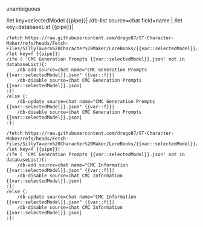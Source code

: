 unambiguous

/let key=selectedModel {{pipe}}|
/db-list source=chat field=name |
	/let key=databaseList {{pipe}}|
	
	/fetch https://raw.githubusercontent.com/drago87/ST-Character-Maker/refs/heads/Fetch-Files/SillyTavern%20Character%20Maker/LoreBooks/{{var::selectedModel}}/CMC%20Generation%20Prompts%20{{var::selectedModel}}.json|
	/let key=f {{pipe}}|
	/ife ( 'CMC Generation Prompts {{var::selectedModel}}.json' not in databaseList){:
		/db-add source=chat name="CMC Generation Prompts {{var::selectedModel}}.json" {{var::f}}|
		/db-disable source=chat CMC Generation Prompts {{var::selectedModel}}.json|
	:}|
	/else {:
		/db-update source=chat name="CMC Generation Prompts {{var::selectedModel}}.json" {{var::f}}|
		/db-disable source=chat CMC Generation Prompts {{var::selectedModel}}.json|
	:}|
	
	/fetch https://raw.githubusercontent.com/drago87/ST-Character-Maker/refs/heads/Fetch-Files/SillyTavern%20Character%20Maker/LoreBooks/{{var::selectedModel}}/CMC%20Information%20{{var::selectedModel}}.json|
	/let key=f {{pipe}}|
	/ife ( 'CMC Generation Prompts {{var::selectedModel}}.json' not in databaseList){:
		/db-add source=chat name="CMC Information {{var::selectedModel}}.json" {{var::f}}|
		/db-disable source=chat CMC Information {{var::selectedModel}}.json|
	:}|
	/else {:
		/db-update source=chat name="CMC Information {{var::selectedModel}}.json" {{var::f}}|
		/db-disable source=chat CMC Information {{var::selectedModel}}.json|
	:}|